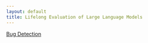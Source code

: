 ```yaml
---
layout: default 
title: Lifelong Evaluation of Large Language Models
---
```


[Bug Detection](/content/pages/bug_detection.md)
